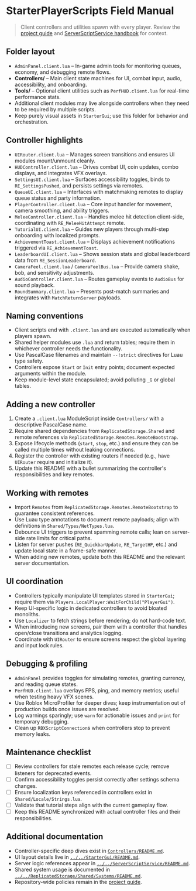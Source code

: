 # StarterPlayerScripts Field Manual

> Client controllers and utilities spawn with every player. Review the [project guide](../../README.md) and [ServerScriptService handbook](../../ServerScriptService/README.md) for context.

## Folder layout
- `AdminPanel.client.lua` – In-game admin tools for monitoring queues, economy, and debugging remote flows.
- **Controllers/** – Main client state machines for UI, combat input, audio, accessibility, and onboarding.
- **Tools/** – Optional client utilities such as `PerfHUD.client.lua` for real-time performance stats.
- Additional client modules may live alongside controllers when they need to be required by multiple scripts.
- Keep purely visual assets in `StarterGui`; use this folder for behavior and orchestration.

## Controller highlights
- `UIRouter.client.lua` – Manages screen transitions and ensures UI modules mount/unmount cleanly.
- `HUDController.client.lua` – Drives combat UI, coin updates, combo displays, and integrates VFX overlays.
- `SettingsUI.client.lua` – Surfaces accessibility toggles, binds to `RE_SettingsPushed`, and persists settings via remotes.
- `QueueUI.client.lua` – Interfaces with matchmaking remotes to display queue status and party information.
- `PlayerController.client.lua` – Core input handler for movement, camera smoothing, and ability triggers.
- `MeleeController.client.lua` – Handles melee hit detection client-side, coordinating with `RE_MeleeHitAttempt` remote.
- `TutorialUI.client.lua` – Guides new players through multi-step onboarding with localized prompts.
- `AchievementToast.client.lua` – Displays achievement notifications triggered via `RE_AchievementToast`.
- `LeaderboardUI.client.lua` – Shows session stats and global leaderboard data from `RE_SessionLeaderboard`.
- `CameraFeel.client.lua` / `CameraFeelBus.lua` – Provide camera shake, bob, and sensitivity adjustments.
- `AudioController.client.lua` – Routes gameplay events to `AudioBus` for sound playback.
- `RoundSummary.client.lua` – Presents post-match summaries and integrates with `MatchReturnServer` payloads.

## Naming conventions
- Client scripts end with `.client.lua` and are executed automatically when players spawn.
- Shared helper modules use `.lua` and return tables; require them in whichever controller needs the functionality.
- Use PascalCase filenames and maintain `--!strict` directives for Luau type safety.
- Controllers expose `Start` or `Init` entry points; document expected arguments within the module.
- Keep module-level state encapsulated; avoid polluting `_G` or global tables.

## Adding a new controller
1. Create a `.client.lua` ModuleScript inside `Controllers/` with a descriptive PascalCase name.
2. Require shared dependencies from `ReplicatedStorage.Shared` and remote references via `ReplicatedStorage.Remotes.RemoteBootstrap`.
3. Expose lifecycle methods (`start`, `stop`, etc.) and ensure they can be called multiple times without leaking connections.
4. Register the controller with existing routers if needed (e.g., have `UIRouter` require and initialize it).
5. Update this README with a bullet summarizing the controller's responsibilities and key remotes.

## Working with remotes
- Import `Remotes` from `ReplicatedStorage.Remotes.RemoteBootstrap` to guarantee consistent references.
- Use Luau type annotations to document remote payloads; align with definitions in `Shared/Types/NetTypes.lua`.
- Debounce UI triggers to prevent spamming remote calls; lean on server-side rate limits for critical paths.
- Listen for server pushes (`RE_QuickbarUpdate`, `RE_TargetHP`, etc.) and update local state in a frame-safe manner.
- When adding new remotes, update both this README and the relevant server documentation.

## UI coordination
- Controllers typically manipulate UI templates stored in `StarterGui`; require them via `Players.LocalPlayer:WaitForChild("PlayerGui")`.
- Keep UI-specific logic in dedicated controllers to avoid bloated monoliths.
- Use `Localizer` to fetch strings before rendering; do not hard-code text.
- When introducing new screens, pair them with a controller that handles open/close transitions and analytics logging.
- Coordinate with `UIRouter` to ensure screens respect the global layering and input lock rules.

## Debugging & profiling
- `AdminPanel` provides toggles for simulating remotes, granting currency, and reading queue states.
- `PerfHUD.client.lua` overlays FPS, ping, and memory metrics; useful when testing heavy VFX scenes.
- Use Roblox MicroProfiler for deeper dives; keep instrumentation out of production builds once issues are resolved.
- Log warnings sparingly; use `warn` for actionable issues and `print` for temporary debugging.
- Clean up `RBXScriptConnection`s when controllers stop to prevent memory leaks.

## Maintenance checklist
- [ ] Review controllers for stale remotes each release cycle; remove listeners for deprecated events.
- [ ] Confirm accessibility toggles persist correctly after settings schema changes.
- [ ] Ensure localization keys referenced in controllers exist in `Shared/Locale/Strings.lua`.
- [ ] Validate that tutorial steps align with the current gameplay flow.
- [ ] Keep this README synchronized with actual controller files and their responsibilities.

## Additional documentation
- Controller-specific deep dives exist in [`Controllers/README.md`](Controllers/README.md).
- UI layout details live in [`../../StarterGui/README.md`](../../StarterGui/README.md).
- Server logic references appear in [`../../ServerScriptService/README.md`](../../ServerScriptService/README.md).
- Shared system usage is documented in [`../../ReplicatedStorage/Shared/Systems/README.md`](../../ReplicatedStorage/Shared/Systems/README.md).
- Repository-wide policies remain in the [project guide](../../README.md).
